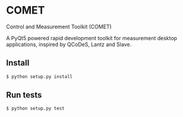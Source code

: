 # COMET

Control and Measurement Toolkit (COMET)

A PyQt5 powered rapid development toolkit for measurement desktop applications,
inspired by QCoDeS, Lantz and Slave.

## Install

```bash
$ python setup.py install
```

## Run tests

```bash
$ python setup.py test
```
